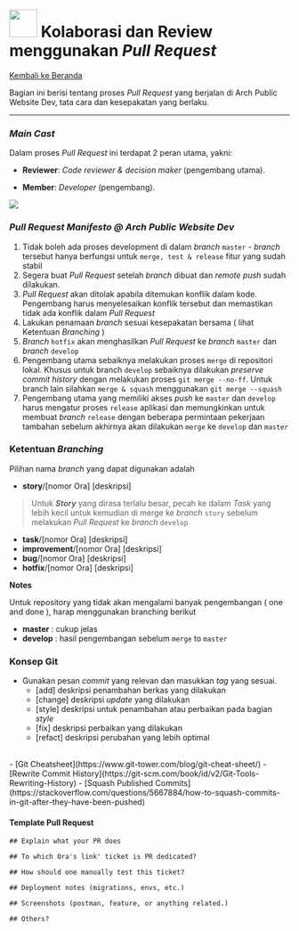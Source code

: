 # <img src="https://media.giphy.com/media/LnQjpWaON8nhr21vNW/giphy.gif" width="50"> Kolaborasi dan Review menggunakan *Pull Request*

[Kembali ke Beranda](README.md)

Bagian ini berisi tentang proses *Pull Request* yang berjalan di Arch Public Website Dev, tata cara dan kesepakatan yang berlaku.

---

### *Main Cast*

Dalam proses *Pull Request* ini terdapat 2 peran utama, yakni:

- **Reviewer**: *Code reviewer & decision maker* (pengembang utama).
<!-- - **QA**: *Feature/function reviewer*. -->
- **Member**: *Developer* (pengembang).

![](https://static.pbahotels.com/Assets/images/Hotel/exterior/d62e3d6a1766e1d3c8a7e478bddd78a3cd3f8fae.png)

### *Pull Request Manifesto @ Arch Public Website Dev*

1. Tidak boleh ada proses development di dalam *branch*  `master` -  *branch* tersebut hanya berfungsi untuk `merge, test & release` fitur yang sudah stabil
2. Segera buat *Pull Request* setelah *branch* dibuat dan *remote push* sudah dilakukan.
3. *Pull Request* akan ditolak apabila ditemukan konflik dalam kode. Pengembang harus menyelesaikan konflik tersebut dan memastikan tidak ada konflik dalam *Pull Request*
4. Lakukan penamaan *branch* sesuai kesepakatan bersama ( lihat Ketentuan *Branching* )
5. *Branch* `hotfix` akan menghasilkan *Pull Request* ke *branch* `master` dan *branch* `develop`
6. Pengembang utama sebaiknya melakukan proses `merge` di repositori lokal. Khusus untuk branch `develop` sebaiknya dilakukan *preserve commit history* dengan melakukan proses `git merge --no-ff`. Untuk branch lain silahkan `merge & squash` menggunakan `git merge --squash`
7. Pengembang utama yang memiliki akses *push* ke `master` dan `develop` harus mengatur proses `release` aplikasi dan memungkinkan untuk membuat *branch* `release` dengan beberapa permintaan pekerjaan tambahan sebelum akhirnya akan dilakukan `merge` ke `develop` dan `master`

### Ketentuan *Branching*

Pilihan nama *branch* yang dapat digunakan adalah

- **story**/[nomor Ora] [deskripsi]

> Untuk ***Story*** yang dirasa terlalu besar, pecah ke dalam *Task* yang lebih kecil untuk kemudian di merge ke *branch* `story` sebelum melakukan *Pull Request* ke *branch* `develop`

- **task**/[nomor Ora] [deskripsi]
- **improvement**/[nomor Ora] [deskripsi]
- **bug**/[nomor Ora] [deskripsi]
- **hotfix**/[nomor Ora] [deskripsi]

**Notes**

Untuk repository yang tidak akan mengalami banyak pengembangan ( one and done ), harap menggunakan branching berikut

- **master**  : cukup jelas
- **develop** : hasil pengembangan sebelum `merge` to `master`
<!-- - **latest** : seluruh pengembangan akan dilakukan di branch ini dan PR akan dibuat ke `develop` -->

### Konsep Git

- Gunakan pesan *commit* yang relevan dan masukkan *tag* yang sesuai.
  - [add] deskripsi penambahan berkas yang dilakukan
  - [change] deskripsi *update* yang dilakukan
  - [style] deskripsi untuk penambahan atau perbaikan pada bagian *style*
  - [fix] deskripsi perbaikan yang dilakukan
  - [refact] deskripsi perubahan yang lebih optimal
</br>
- [Git Cheatsheet](https://www.git-tower.com/blog/git-cheat-sheet/)
- [Rewrite Commit History](https://git-scm.com/book/id/v2/Git-Tools-Rewriting-History)
- [Squash Published Commits](https://stackoverflow.com/questions/5667884/how-to-squash-commits-in-git-after-they-have-been-pushed)

#### Template Pull Request

```
## Explain what your PR does

## To which Ora's link' ticket is PR dedicated?

## How should one manually test this ticket?

## Deployment notes (migrations, envs, etc.)

## Screenshots (postman, feature, or anything related.)

## Others?
```

